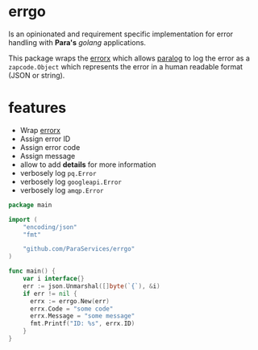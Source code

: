 # errgo

Is an opinionated and requirement specific implementation for error handling
with __Para's__ _golang_ applications.


This package wraps the [errorx](https://github.com/magicalbanana/errorx.git)
which allows [paralog](https://github.com/ParaServices/paralog.git) to log
the error as a `zapcode.Object` which represents the error in a human readable
format (JSON or string).

# features

- Wrap [errorx]
- Assign error ID
- Assign error code
- Assign message
- allow to add __details__ for more information
- verbosely log `pq.Error`
- verbosely log `googleapi.Error`
- verbosely log `amqp.Error`

```go
package main

import (
    "encoding/json"
    "fmt"

    "github.com/ParaServices/errgo"
)

func main() {
    var i interface{}
    err := json.Unmarshal([]byte(`{`), &i)
    if err != nil {
      errx := errgo.New(err)
      errx.Code = "some code"
      errx.Message = "some message"
      fmt.Printf("ID: %s", errx.ID)
    }
}
```

[errorx]: https://github.com/magicalbanana/errorx.git
